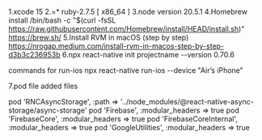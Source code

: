 1.xcode 15
2.=* ruby-2.7.5 [ x86_64 ]
3.node version 20.5.1
4.Homebrew install
  /bin/bash -c "$(curl -fsSL https://raw.githubusercontent.com/Homebrew/install/HEAD/install.sh)"
  https://brew.sh/
5.Install RVM in macOS (step by step)
   https://nrogap.medium.com/install-rvm-in-macos-step-by-step-d3b3c236953b
6.npx react-native init projectname --version 0.70.6

commands for run-ios
npx react-native run-ios --device "Air’s iPhone"

7.pod file added files

  pod 'RNCAsyncStorage', :path => '../node_modules/@react-native-async-storage/async-storage'
  pod 'Firebase', :modular_headers => true
  pod 'FirebaseCore', :modular_headers => true
  pod 'FirebaseCoreInternal', :modular_headers => true
  pod 'GoogleUtilities', :modular_headers => true
